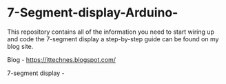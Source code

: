 # 7-Segment-display-Arduino-
This repository contains all of the information you need to start wiring up and code the 7-segment display a step-by-step guide can be found on my blog site.

Blog - https://ittechnes.blogspot.com/

7-segment display -
